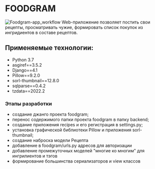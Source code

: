 # FOODGRAM
![Foodgram-app_workflow](https://github.com/Galenfea/foodgram-project-react/actions/workflows/foodgram_workflow.yml/badge.svg)
Web-приложение позволяет постить свои рецепты, просматривать чужие, формировать список покупок из ингридиентов в составе рецептов.


## Применяемые технологии:

- Python 3.7
- asgiref==3.5.2
- Django==4.1
- Pillow==9.2.0
- sorl-thumbnail==12.8.0
- sqlparse==0.4.2
- tzdata==2022.2


### Этапы разработки
- создание джанго проекта foodgram;
- перенос содержимого папки проекта foodgram в папку backend;
- создание приложения recipes и его регистрация в settings.py;
- установка графической библиотеки Pillow и приложения sorl-thumbnail;
- создание наброска модели Рецепта
- добавление в foodgram/urls.py адресов для авторизации
- добавление промежуточных моделей "многие ко многим" для ингрилиентов и тэгов
- формирование большинства сериализаторов и view классов 